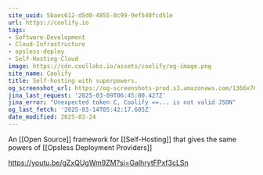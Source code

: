 ```yaml
---
site_uuid: 5baec612-d5d0-4855-8c99-9ef540fcd51e
url: https://coolify.io
tags:
- Software-Development
- Cloud-Infrastructure
- opsless-deploy
- Self-Hosting-Cloud
image: https://cdn.coollabs.io/assets/coolify/og-image.png
site_name: Coolify
title: Self-hosting with superpowers.
og_screenshot_url: https://og-screenshots-prod.s3.amazonaws.com/1366x768/80/false/8adb6cd229225f3089022eda32c5ae6c0d5b1a4b17b5b55bfabbb1493a916eb5.jpeg
jina_last_request: '2025-03-09T06:45:00.427Z'
jina_error: "Unexpected token C, Coolify ==... is not valid JSON"
og_last_fetch: '2025-03-14T05:42:17.605Z'
date_modified: 2025-03-24
---
```



An [[Open Source]] framework for [[Self-Hosting]] that gives the same powers of [[Opsless Deployment Providers]]

https://youtu.be/gZxQUgWm9ZM?si=GalhrytFPxf3cLSn
